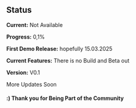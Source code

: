 ## Status
**Current:** Not Available

**Progress:** 0,1%

**First Demo Release:** hopefully 15.03.2025

**Current Features:** There is no Build and Beta out

**Version:** V0.1

More Updates Soon

#### :) Thank you for Being Part of the Community
